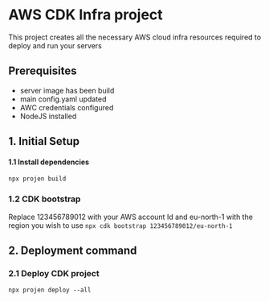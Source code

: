 # AWS CDK Infra project
This project creates all the necessary AWS cloud infra resources required to deploy and run your servers

## Prerequisites
* server image has been build
* main config.yaml updated
* AWC credentials configured
* NodeJS installed

## 1. Initial Setup

#### 1.1 Install dependencies
`npx projen build`

### 1.2 CDK bootstrap
Replace 123456789012 with your AWS account Id and eu-north-1 with the region you wish to use
```npx cdk bootstrap 123456789012/eu-north-1```

## 2. Deployment command

### 2.1 Deploy CDK project
`npx projen deploy --all`